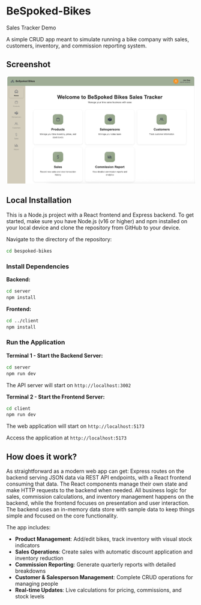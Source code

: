 # BeSpoked-Bikes
Sales Tracker Demo

A simple CRUD app meant to simulate running a bike company with sales, customers, inventory, and commission reporting system.

## Screenshot

![BeSpoked Bikes Dashboard](docs/dashboard-screenshot.png)

## Local Installation

This is a Node.js project with a React frontend and Express backend. To get started, make sure you have Node.js (v16 or higher) and npm installed on your local device and clone the repository from GitHub to your device.

Navigate to the directory of the repository:

```bash
cd bespoked-bikes
```

### Install Dependencies

**Backend:**
```bash
cd server
npm install
```

**Frontend:**
```bash
cd ../client
npm install
```

### Run the Application

**Terminal 1 - Start the Backend Server:**
```bash
cd server
npm run dev
```
The API server will start on `http://localhost:3002`

**Terminal 2 - Start the Frontend Server:**
```bash
cd client
npm run dev
```
The web application will start on `http://localhost:5173`

Access the application at `http://localhost:5173`

## How does it work?

As straightforward as a modern web app can get: Express routes on the backend serving JSON data via REST API endpoints, with a React frontend consuming that data. The React components manage their own state and make HTTP requests to the backend when needed. All business logic for sales, commission calculations, and inventory management happens on the backend, while the frontend focuses on presentation and user interaction. The backend uses an in-memory data store with sample data to keep things simple and focused on the core functionality.

The app includes:
- **Product Management**: Add/edit bikes, track inventory with visual stock indicators
- **Sales Operations**: Create sales with automatic discount application and inventory reduction
- **Commission Reporting**: Generate quarterly reports with detailed breakdowns
- **Customer & Salesperson Management**: Complete CRUD operations for managing people
- **Real-time Updates**: Live calculations for pricing, commissions, and stock levels 